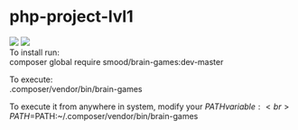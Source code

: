 # php-project-lvl1

<a href="https://codeclimate.com/github/l33tLaserdance/php-project-lvl1/maintainability">
<img src="https://api.codeclimate.com/v1/badges/5d7f931475f1ee8cd611/maintainability" /></a>

<a href="https://codeclimate.com/github/l33tLaserdance/php-project-lvl1/test_coverage">
<img src="https://api.codeclimate.com/v1/badges/5d7f931475f1ee8cd611/test_coverage" /></a>
<br>
To install run:<br>
composer global require smood/brain-games:dev-master<br>

To execute:<br>
.composer/vendor/bin/brain-games<br>

To execute it from anywhere in system, modify your $PATH variable:<br>
PATH=$PATH:~/.composer/vendor/bin/brain-games<br>


